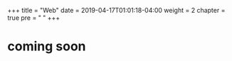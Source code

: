 +++
title = "Web"
date = 2019-04-17T01:01:18-04:00
weight = 2
chapter = true
pre = "<i class='far fa-window-maximize'></i> "
+++


# coming soon

